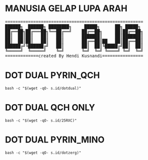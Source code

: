 # MANUSIA GELAP LUPA ARAH #
<pre>
======================================================
██████╗  ██████╗ ████████╗     █████╗      ██╗ █████╗
██╔══██╗██╔═══██╗╚══██╔══╝    ██╔══██╗     ██║██╔══██╗
██║  ██║██║   ██║   ██║       ███████║     ██║███████║
██║  ██║██║   ██║   ██║       ██╔══██║██   ██║██╔══██║
██████╔╝╚██████╔╝   ██║       ██║  ██║╚█████╔╝██║  ██║
╚═════╝  ╚═════╝    ╚═╝       ╚═╝  ╚═╝ ╚════╝ ╚═╝  ╚═╝
=============created By Hendi Kusnandi================
</pre>
# DOT DUAL PYRIN_QCH #
```
bash -c "$(wget -qO- s.id/dotdual)"

```
# DOT DUAL QCH ONLY #
```
bash -c "$(wget -qO- s.id/25RXC)"
```
# DOT DUAL PYRIN_MINO #
```
bash -c "$(wget -qO- s.id/dotzerg)"

```
